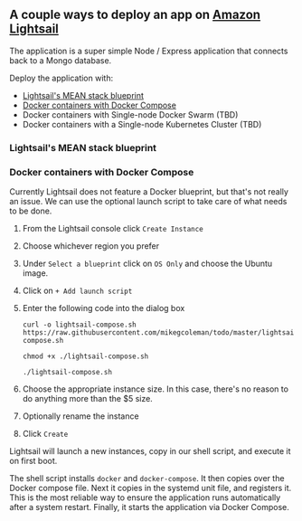 ## A couple ways to deploy an app on [Amazon Lightsail](https://aws.amazon.com/lightsail/)

The application is a super simple Node / Express application that connects back to a Mongo database. 

Deploy the application with:

* [Lightsail's MEAN stack blueprint](#lightsails-mean-stack-blueprint)
* [Docker containers with Docker Compose](#docker-containers-with-docker-compose)
* Docker containers with Single-node Docker Swarm (TBD)
* Docker containers with a Single-node Kubernetes Cluster (TBD)

### Lightsail's MEAN stack blueprint

### Docker containers with Docker Compose
Currently Lightsail does not feature a Docker blueprint, but that's not really an issue. We can use the optional launch script to take care of what needs to be done. 

1. From the Lightsail console click `Create Instance`

1. Choose whichever region you prefer

1. Under `Select a blueprint` click on `OS Only` and choose the Ubuntu image. 

1. Click on `+ Add launch script`

1. Enter the following code into the dialog box
   
   ```
   curl -o lightsail-compose.sh https://raw.githubusercontent.com/mikegcoleman/todo/master/lightsail-compose.sh

   chmod +x ./lightsail-compose.sh

   ./lightsail-compose.sh
   ```
1. Choose the appropriate instance size. In this case, there's no reason to do anything more than the $5 size. 

1. Optionally rename the instance

1. Click `Create`

Lightsail will launch a new instances, copy in our shell script, and execute it on first boot. 

The shell script installs `docker` and `docker-compose`. It then copies over the Docker compose file. Next it copies in the systemd unit file, and registers it. This is the most reliable way to ensure the application runs automatically after a system restart. Finally, it starts the application via Docker Compose. 
